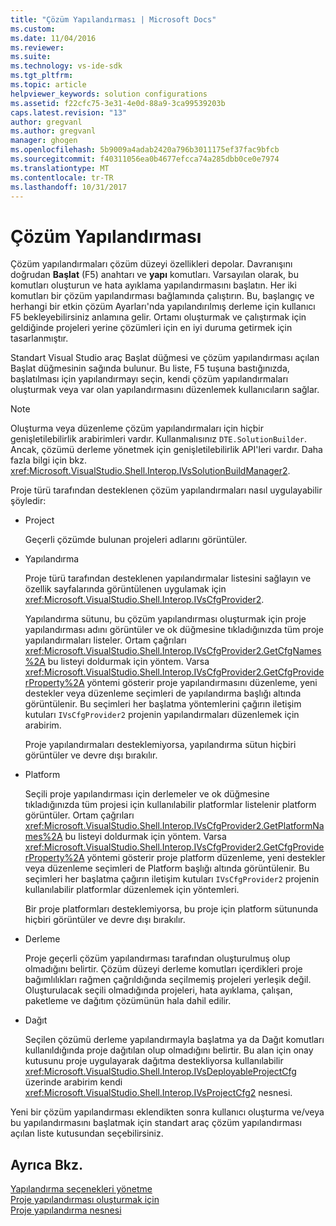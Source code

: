 ```yaml
---
title: "Çözüm Yapılandırması | Microsoft Docs"
ms.custom: 
ms.date: 11/04/2016
ms.reviewer: 
ms.suite: 
ms.technology: vs-ide-sdk
ms.tgt_pltfrm: 
ms.topic: article
helpviewer_keywords: solution configurations
ms.assetid: f22cfc75-3e31-4e0d-88a9-3ca99539203b
caps.latest.revision: "13"
author: gregvanl
ms.author: gregvanl
manager: ghogen
ms.openlocfilehash: 5b9009a4adab2420a796b3011175ef37fac9bfcb
ms.sourcegitcommit: f40311056ea0b4677efcca74a285dbb0ce0e7974
ms.translationtype: MT
ms.contentlocale: tr-TR
ms.lasthandoff: 10/31/2017
---
```

# <a name="solution-configuration"></a>Çözüm Yapılandırması
Çözüm yapılandırmaları çözüm düzeyi özellikleri depolar. Davranışını doğrudan **Başlat** (F5) anahtarı ve **yapı** komutları. Varsayılan olarak, bu komutları oluşturun ve hata ayıklama yapılandırmasını başlatın. Her iki komutları bir çözüm yapılandırması bağlamında çalıştırın. Bu, başlangıç ve herhangi bir etkin çözüm Ayarları'nda yapılandırılmış derleme için kullanıcı F5 bekleyebilirsiniz anlamına gelir. Ortamı oluşturmak ve çalıştırmak için geldiğinde projeleri yerine çözümleri için en iyi duruma getirmek için tasarlanmıştır.  
  
 Standart Visual Studio araç Başlat düğmesi ve çözüm yapılandırması açılan Başlat düğmesinin sağında bulunur. Bu liste, F5 tuşuna bastığınızda, başlatılması için yapılandırmayı seçin, kendi çözüm yapılandırmaları oluşturmak veya var olan yapılandırmasını düzenlemek kullanıcıların sağlar.  
  
> [!NOTE]
>  Oluşturma veya düzenleme çözüm yapılandırmaları için hiçbir genişletilebilirlik arabirimleri vardır. Kullanmalısınız `DTE.SolutionBuilder`. Ancak, çözümü derleme yönetmek için genişletilebilirlik API'leri vardır. Daha fazla bilgi için bkz. <xref:Microsoft.VisualStudio.Shell.Interop.IVsSolutionBuildManager2>.  
  
 Proje türü tarafından desteklenen çözüm yapılandırmaları nasıl uygulayabilir şöyledir:  
  
-   Project  
  
     Geçerli çözümde bulunan projeleri adlarını görüntüler.  
  
-   Yapılandırma  
  
     Proje türü tarafından desteklenen yapılandırmalar listesini sağlayın ve özellik sayfalarında görüntülenen uygulamak için <xref:Microsoft.VisualStudio.Shell.Interop.IVsCfgProvider2>.  
  
     Yapılandırma sütunu, bu çözüm yapılandırması oluşturmak için proje yapılandırması adını görüntüler ve ok düğmesine tıkladığınızda tüm proje yapılandırmaları listeler. Ortam çağrıları <xref:Microsoft.VisualStudio.Shell.Interop.IVsCfgProvider2.GetCfgNames%2A> bu listeyi doldurmak için yöntem. Varsa <xref:Microsoft.VisualStudio.Shell.Interop.IVsCfgProvider2.GetCfgProviderProperty%2A> yöntemi gösterir proje yapılandırmasını düzenleme, yeni destekler veya düzenleme seçimleri de yapılandırma başlığı altında görüntülenir. Bu seçimleri her başlatma yöntemlerini çağırın iletişim kutuları `IVsCfgProvider2` projenin yapılandırmaları düzenlemek için arabirim.  
  
     Proje yapılandırmaları desteklemiyorsa, yapılandırma sütun hiçbiri görüntüler ve devre dışı bırakılır.  
  
-   Platform  
  
     Seçili proje yapılandırması için derlemeler ve ok düğmesine tıkladığınızda tüm projesi için kullanılabilir platformlar listelenir platform görüntüler. Ortam çağrıları <xref:Microsoft.VisualStudio.Shell.Interop.IVsCfgProvider2.GetPlatformNames%2A> bu listeyi doldurmak için yöntem. Varsa <xref:Microsoft.VisualStudio.Shell.Interop.IVsCfgProvider2.GetCfgProviderProperty%2A> yöntemi gösterir proje platform düzenleme, yeni destekler veya düzenleme seçimleri de Platform başlığı altında görüntülenir. Bu seçimleri her başlatma çağırın iletişim kutuları `IVsCfgProvider2` projenin kullanılabilir platformlar düzenlemek için yöntemleri.  
  
     Bir proje platformları desteklemiyorsa, bu proje için platform sütununda hiçbiri görüntüler ve devre dışı bırakılır.  
  
-   Derleme  
  
     Proje geçerli çözüm yapılandırması tarafından oluşturulmuş olup olmadığını belirtir. Çözüm düzeyi derleme komutları içerdikleri proje bağımlılıkları rağmen çağrıldığında seçilmemiş projeleri yerleşik değil. Oluşturulacak seçili olmadığında projeleri, hata ayıklama, çalışan, paketleme ve dağıtım çözümünün hala dahil edilir.  
  
-   Dağıt  
  
     Seçilen çözümü derleme yapılandırmayla başlatma ya da Dağıt komutları kullanıldığında proje dağıtılan olup olmadığını belirtir. Bu alan için onay kutusunu proje uygulayarak dağıtma destekliyorsa kullanılabilir <xref:Microsoft.VisualStudio.Shell.Interop.IVsDeployableProjectCfg> üzerinde arabirim kendi <xref:Microsoft.VisualStudio.Shell.Interop.IVsProjectCfg2> nesnesi.  
  
 Yeni bir çözüm yapılandırması eklendikten sonra kullanıcı oluşturma ve/veya bu yapılandırmasını başlatmak için standart araç çözüm yapılandırması açılan liste kutusundan seçebilirsiniz.  
  
## <a name="see-also"></a>Ayrıca Bkz.  
 [Yapılandırma seçenekleri yönetme](../../extensibility/internals/managing-configuration-options.md)   
 [Proje yapılandırması oluşturmak için](../../extensibility/internals/project-configuration-for-building.md)   
 [Proje yapılandırma nesnesi](../../extensibility/internals/project-configuration-object.md)